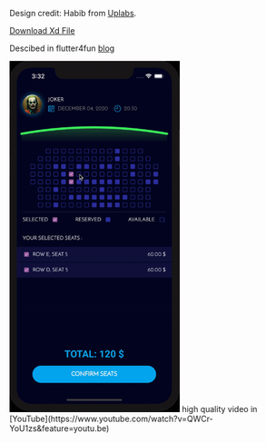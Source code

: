 
Design credit: Habib from [Uplabs](https://www.uplabs.com/posts/concert-kit).

[Download Xd File](https://github.com/imaNNeoFighT/UI-Challenge-1/raw/master/repo_files/design.xd)

‌Descibed in flutter4fun [blog](https://flutter4fun.com/ui-challenge-1-concert-by-habib/)

<img src="./repo_files/ui-challenge-1-13.gif" width="300">
high quality video in [YouTube](https://www.youtube.com/watch?v=QWCr-YoU1zs&feature=youtu.be)


